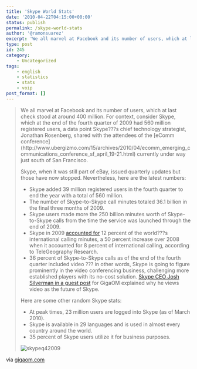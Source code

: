 ```yaml
---
title: 'Skype World Stats'
date: '2010-04-22T04:15:00+00:00'
status: publish
permalink: /skype-world-stats
author: '@ramonsuarez'
excerpt: 'We all marvel at Facebook and its number of users, which at last check stood at around 400 million. For context, consider Skype, which at the end of the fourth quarter of 2009 had 560 million registered users, a data point Skype???s chief technology...'
type: post
id: 245
category:
    - Uncategorized
tags:
    - english
    - statistics
    - stats
    - voip
post_format: []
---
```

> <div>We all marvel at Facebook and its number of users, which at last check stood at around 400 million. For context, consider Skype, which at the end of the fourth quarter of 2009 had 560 million registered users, a data point Skype???s chief technology strategist, Jonathan Rosenberg, shared with the attendees of the [eComm conference](http://www.ubergizmo.com/15/archives/2010/04/ecomm_emerging_communications_conference_sf_april_19-21.html) currently under way just south of San Francisco.
> 
> Skype, when it was still part of eBay, issued quarterly updates but those have now stopped. Nevertheless, here are the latest numbers:
> 
> - Skype added 39 million registered users in the fourth quarter to end the year with a total of 560 million.
> - The number of Skype-to-Skype call minutes totaled 36.1 billion in the final three months of 2009.
> - Skype users made more the 250 billion minutes worth of Skype-to-Skype calls from the time the service was launched through the end of 2009.
> - Skype in 2009 [accounted for](http://gigaom.com/2010/01/19/skype-still-snatching-minutes-from-international-carriers/) 12 percent of the world???s international calling minutes, a 50 percent increase over 2008 when it accounted for 8 percent of international calling, according to TeleGeography Research.
> - 36 percent of Skype-to-Skype calls as of the end of the fourth quarter included video ??? in other words, Skype is going to figure prominently in the video conferencing business, challenging more established players with its no-cost solution. [Skype CEO Josh Silverman in a guest post](http://gigaom.com/2010/01/20/josh-silverman-how-video-changes-everything/) for GigaOM explained why he views video as the future of Skype.
> 
> Here are some other random Skype stats:
> 
> - At peak times, 23 million users are logged into Skype (as of March 2010).
> - Skype is available in 29 languages and is used in almost every country around the world.
> - 35 percent of Skype users utilize it for business purposes.
> 
> ![](http://gigaom.files.wordpress.com/2010/04/skypeq42009.jpg?w=604&h=391 "skypeq42009")
> 
> </div>

via [gigaom.com](http://gigaom.com/2010/04/20/skype-q4-2009-number/)</div>